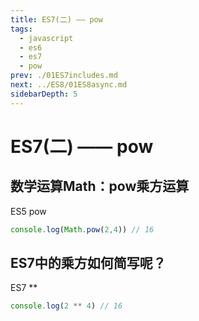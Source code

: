 ```yaml
---
title: ES7(二) —— pow
tags: 
  - javascript
  - es6
  - es7
  - pow
prev: ./01ES7includes.md
next: ../ES8/01ES8async.md
sidebarDepth: 5
---
```

# ES7(二) —— pow

## 数学运算Math：pow乘方运算
ES5 pow
```js
console.log(Math.pow(2,4)) // 16
```
## ES7中的乘方如何简写呢？
ES7 **
```js
console.log(2 ** 4) // 16
```

